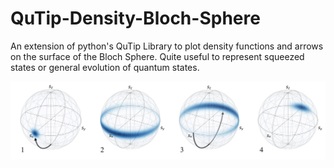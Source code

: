# QuTip-Density-Bloch-Sphere

An extension of python's QuTip Library to plot density functions and arrows on the surface of the Bloch Sphere. 
Quite useful to represent squeezed states or general evolution of quantum states.

![Density Demo](QuTipDensityDemo.png)
